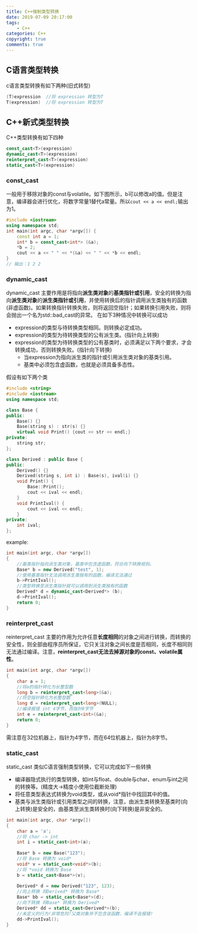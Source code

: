 ```yaml
---
title: C++强制类型转换
date: 2019-07-09 20:17:00
tags:
    - C++
categories: C++
copyright: true
comments: true
---
```

## C语言类型转换
c语言类型转换有如下两种(旧式转型)
```C++
(T)expression  //将 expression 转型为T
T(expression)  //将 expression 转型为T
```
## C++新式类型转换
C++类型转换有如下四种
```C++
const_cast<T>(expression)
dynamic_cast<T>(expression)
reinterpret_cast<T>(expression)
static_cast<T>(expression)
```
### const_cast
一般用于移除对象的const与volatile。如下图所示，b可以修改a的值。但是注意，编译器会进行优化，将数字常量1替代a常量。所以`cout << a << endl;`输出为1。
```C++
#include <iostream>
using namespace std;
int main(int argc, char *argv[]) {
	const int a = 1;
	int* b = const_cast<int*> (&a);
	*b = 2;
	cout << a << " " << *(&a) << " " << *b << endl;
}
// 输出：1 2 2
```
### dynamic_cast
dynamic_cast 主要作用是将指向**派生类对象**的**基类指针或引用**，安全的转换为指向**派生类对象**的**派生类指针或引用**，并使用转换后的指针调用派生类独有的函数(非虚函数)。如果转换指针转换失败，则将返回空指针；如果转换引用失败，则将会抛出一个名为std::bad_cast的异常。
在如下3种情况中转换可以成功
- expression的类型与待转换类型相同。则转换必定成功。
- expression的类型为待转换类型的公有派生类。(指针向上转换)
- expression的类型为待转换类型的公有基类时，必须满足以下两个要求，才会转换成功，否则转换失败。(指针向下转换)
   - 当expression为指向派生类的指针或引用派生类对象的基类引用。
   - 基类中必须包含虚函数，也就是必须具备多态性。

假设有如下两个类
```C++
#include <string>
#include <iostream>
using namespace std;

class Base {
public:
	Base() {}
	Base(string s) : str(s) {}
	virtual void Print() {cout << str << endl;}
private:
	string str;
};

class Derived : public Base {
public:
	Derived() {}
	Derived(string s, int i) : Base(s), ival(i) {}
	void Print() {
		Base::Print();
		cout << ival << endl;
	}
	void PrintIval() {
		cout << ival << endl;
	}
private:
	int ival;
};
```
example:
```C++
int main(int argc, char *argv[])
{
	//基类指针指向派生类对象，基类中包含虚函数，符合向下转换规则。
	Base* b = new Derived("test", 1);
	//使用基类指针无法调用派生类独有的函数，编译无法通过
	b->PrintIval();
	//类型转换至派生类指针就可以调用到派生类独有的函数
	Derived* d = dynamic_cast<Derived*> (b);
	d->PrintIval();
	return 0;
}
```
### reinterpret_cast
reinterpret_cast 主要的作用为允许任意**长度相同**的对象之间进行转换，而转换的安全性，则全部由程序员所保证，它只关注对象之间长度是否相同，长度不相同则无法通过编译。注意，**reinterpret_cast无法去掉源对象的const、volatile属性**。
```C++
int main(int argc, char *argv[])
{
	char a = 1;
	//将a的指针转化为长整型数
	long b = reinterpret_cast<long>(&a);
	//将空指针转化为长整型数
	long d = reinterpret_cast<long>(NULL);
	//编译报错 int 4字节，而指针8字节
	int e = reinterpret_cast<int>(&a);
	return 0;
}
```
需注意在32位机器上，指针为4字节，而在64位机器上，指针为8字节。

### static_cast
static_cast 类似C语言强制类型转换，它可以完成如下一些转换
- 编译器隐式执行的类型转换，如int与float、double与char、enum与int之间的转换等。(精度大->精度小使用位截断处理)
- 将任意类型表达式转换为void类型，或从void*指针中找回其中的值。
- 基类与派生类指针或引用类型之间的转换，注意，由派生类转换至基类时(向上转换)是安全的，由基类至派生类转换时(向下转换)是非安全的。
```C++
int main(int argc, char *argv[])
{
	char a = 'a';
	//将 char -> int
	int i = static_cast<int>(a);
	
	Base* b = new Base("123");
	//将 Base 转换为 void*
	void* v = static_cast<void*>(b);
	//将 *void 转换为 Base
	b = static_cast<Base*>(v);
	
	Derived* d = new Derived("123", 123);
	//向上转换 将Derived* 转换为 Base*
	Base* bb = static_cast<Base*>(d);
	//向下转换 将Base* 转换为 Derived*
	Derived* dd = static_cast<Derived*>(b);
	//未定义的行为!非常危险!父类对象并不包含该函数，编译不会报错!
	dd->PrintIval();
}
```